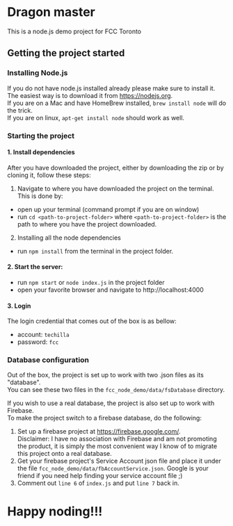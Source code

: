 # Dragon master
This is a node.js demo project for FCC Toronto

## Getting the project started

### Installing Node.js
If you do not have node.js installed already please make sure to install it.  
The easiest way is to download it from https://nodejs.org.  
If you are on a Mac and have HomeBrew installed, `brew install node` will do the trick.  
If you are on linux, `apt-get install node` should work as well.

### Starting the project
#### 1. Install dependencies
After you have downloaded the project, either by downloading the zip or
by cloning it, follow these steps:
 1. Navigate to where you have downloaded the project on the terminal.
 This is done by:
  - open up your terminal (command prompt if you are on window)
  - run `cd <path-to-project-folder>` where `<path-to-project-folder>` is the path
  to where you have the project downloaded.
 2. Installing all the node dependencies
  - run `npm install` from the terminal in the project folder.

#### 2. Start the server:
  - run `npm start` or `node index.js` in the project folder
  - open your favorite browser and navigate to http://localhost:4000

#### 3. Login
The login credential that comes out of the box is as bellow:
- account: `techilla`
- password: `fcc`

### Database configuration
Out of the box, the project is set up to work with two .json files as its "database".  
You can see these two files in the `fcc_node_demo/data/fsDatabase` directory.

If you wish to use a real database, the project is also set up to work with Firebase.  
To make the project switch to a firebase database, do the following:
1. Set up a firebase project at https://firebase.google.com/.  
Disclaimer: I have no association with Firebase and am not promoting the product, it is simply the most convenient way I know of to migrate this project onto a real database.
2. Get your firebase project's Service Account json file and place it under the file `fcc_node_demo/data/fbAccountService.json`. Google is your friend if you need help finding your service account file ;)
3. Comment out `line 6` of `index.js` and put `line 7` back in.

# Happy noding!!!
